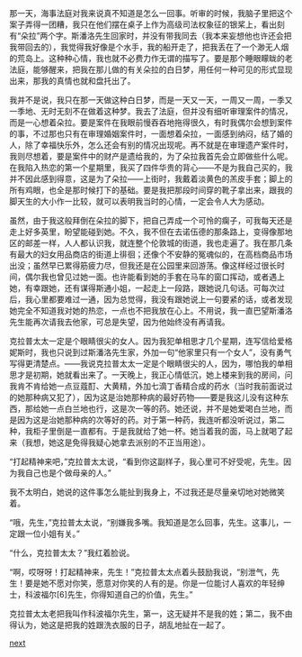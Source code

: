 
那一天，海事法庭对我来说真不知道是怎么一回事。听审的时候，我脑子里把这个案子弄得一团糟，我只在他们摆在桌子上作为高级司法权象征的银桨上，看出刻有“朵拉”两个字。斯潘洛先生回家时，并没有带我同去（我本来妄想他也许还会把我带回去的），我觉得我好像是个水手，我的船开走了，把我丢在了一个渺无人烟的荒岛上。这种种心情，我也就不必费力作无谓的描写了。要是那个睡眼矇眬的老法庭，能够醒来，把我在那儿做的有关朵拉的白日梦，用任何一种可见的形式显现出来，那我的真情也就和盘托出了。

我并不是说，我只在那一天做这种白日梦，而是一天又一天，一周又一周，一季又一季地、无时无刻不在做着这种梦。我去了法庭，但并没有细听审理案件的情况，而是一心想着朵拉。要是案件在我眼前慢吞吞地拖得很久，有时我偶尔会想到案件的事，不过那也只有在审理婚姻案件时，一面想着朵拉，一面感到纳闷，结了婚的人，除了幸福快乐外，怎么还会有别的情况出现呢。再不就是在审理遗产案件时，我则尽想着，要是案件中的财产是遗给我的，为了朵拉我首先会立即做些什么呢。在我陷入热恋的第一个星期里，我买了四件华贵的背心——不是为我自己买的，我并不因此感到得意，这是为了朵拉——上街时，我戴着淡黄色的羔皮手套；脚上的所有鸡眼，也全是那时候打下的基础。要是我把那段时间穿的靴子拿出来，跟我的脚天生的大小作一比较，就可以表明我当时的心情，一定会令人大为感动。

虽然，由于我这般拜倒在朵拉的脚下，把自己弄成一个可怜的瘸子，可我每天还是走上好多英里，盼望能碰到她。不久，我不但在去诺伍德的那条路上，变得像那地区的邮差一样，人人都认识我，就连整个伦敦城的街道，我也走遍了。我在那几条有最大的妇女用品商店的街道上徘徊；还像个不安静的冤魂似的，在高档商品市场出没；虽然早已累得筋疲力尽，但我还是在公园里来回游荡。像这样经过很长时间，偶尔我也曾见过她一面。也许能看到她的手套在马车的窗口挥动，或者遇上她，有幸跟她，还有谋得斯通小姐，一起走上一段路，跟她说几句话。可每次过后，我心里都要难过一通，因为总觉得，我没有跟她说上一句要紧的话，或者发现她完全不知道我对她的热恋，一点也不把我放在心上。不用说，我一直巴望斯潘洛先生能再次请我去他家，可总是失望，因为他始终没有再请我。

克拉普太太一定是个眼睛很尖的女人。因为我犯单相思才几个星期，连写信给爱格妮斯时，我也只说到过斯潘洛先生家，外加一句“他家里只有一个女人”，没有勇气写得更清楚点。——我说克拉普太太一定是个眼睛很尖的人，因为，哪怕我的单相思才是初期，她就看出来了。一天晚上，我正心情低沉，她上楼来到我的房间，问我肯不肯给她一点豆蔻酊、大黄精，外加七滴丁香精合成的药水（当时我前面说过的她那种病又犯了），因为这是治她那种病的最好药物——要是我这儿没有这种东西，那给她一点白兰地也行，这是次一等的药。她还说，并不是她爱喝白兰地，而是因为这是治她那种病的次等好的药。对于第一种药，我连听都没听说过，第二种，我柜子里倒是一直都有。于是我就给了她一杯。她当着我的面，马上就喝了起来（我想，她这是免得我疑心她拿去派别的不正当用途）。

“打起精神来吧，”克拉普太太说，“看到你这副样子，我心里可不好受呢，先生。因为我自己也是个做母亲的人。”

我不太明白，她说的这件事怎么能扯到我身上，不过我还是尽量亲切地对她微笑着。

“哦，先生，”克拉普太太说，“别嫌我多嘴。我知道是怎么回事，先生。这事儿，一定跟一位小姐有关。”

“什么，克拉普太太？”我红着脸说。

“啊，哎呀呀！打起精神来，先生！”克拉普太太点着头鼓励我说，“别泄气，先生！要是她不愿对你笑，愿意对你笑的人有的是。你是一位能讨人喜欢的年轻绅士，科波福尔[6]先生，你得知道自己的价值，先生。”

克拉普太太老把我叫作科波福尔先生，第一，这无疑并不是我的姓；第二，我不由得认为，她这是把我的姓跟洗衣服的日子，胡乱地扯在一起了。

[next](page354.md)